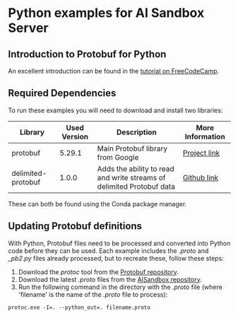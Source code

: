 # Python examples for AI Sandbox Server

## Introduction to Protobuf for Python

An excellent introduction can be found in the [tutorial on FreeCodeCamp](https://www.freecodecamp.org/news/googles-protocol-buffers-in-python/).

## Required Dependencies

To run these examples you will need to download and install two libraries:

| Library            | Used Version | Description                                                           | More Information                                                 |
|--------------------|--------------|-----------------------------------------------------------------------|------------------------------------------------------------------|
| protobuf           | 5.29.1       | Main Protobuf library from Google                                     | [Project link](https://protobuf.dev/)                            |
| delimited-protobuf | 1.0.0        | Adds the ability to read and write streams of delimited Protobuf data | [Github link](https://github.com/soulmachine/delimited-protobuf) |

These can both be found using the Conda package manager.

## Updating Protobuf definitions

With Python, Protobuf files need to be processed and converted into Python code before they can be used. Each example includes the *.proto* and *_pb2.py* files already processed, but to recreate these, follow these steps:

1. Download the *protoc* tool from the [Protobuf repository](https://protobuf.dev/downloads/).
2. Download the latest *.proto* files from the [AISandbox repository](https://github.com/graham-evans/AISandbox-Server/tree/main/src/main/proto).
3. Run the following command in the directory with the *.proto* file (where 'filename' is the name of the *.proto* file to process):

```commandline
protoc.exe -I=. --python_out=. filename.proto
```